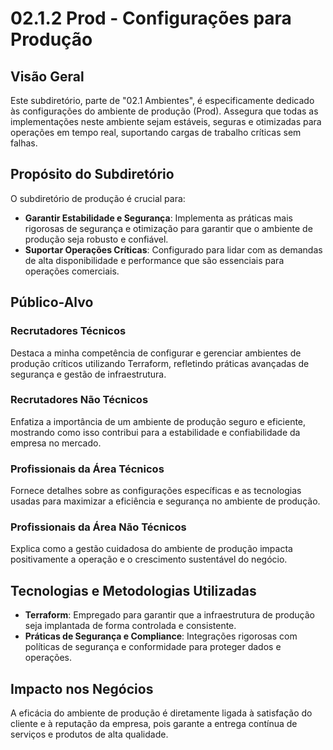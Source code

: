 # 02.1.2 Prod - Configurações para Produção

## Visão Geral

Este subdiretório, parte de "02.1 Ambientes", é especificamente dedicado às configurações do ambiente de produção (Prod). Assegura que todas as implementações neste ambiente sejam estáveis, seguras e otimizadas para operações em tempo real, suportando cargas de trabalho críticas sem falhas.

## Propósito do Subdiretório

O subdiretório de produção é crucial para:
- **Garantir Estabilidade e Segurança**: Implementa as práticas mais rigorosas de segurança e otimização para garantir que o ambiente de produção seja robusto e confiável.
- **Suportar Operações Críticas**: Configurado para lidar com as demandas de alta disponibilidade e performance que são essenciais para operações comerciais.

## Público-Alvo

### Recrutadores Técnicos
Destaca a minha competência de configurar e gerenciar ambientes de produção críticos utilizando Terraform, refletindo práticas avançadas de segurança e gestão de infraestrutura.

### Recrutadores Não Técnicos
Enfatiza a importância de um ambiente de produção seguro e eficiente, mostrando como isso contribui para a estabilidade e confiabilidade da empresa no mercado.

### Profissionais da Área Técnicos
Fornece detalhes sobre as configurações específicas e as tecnologias usadas para maximizar a eficiência e segurança no ambiente de produção.

### Profissionais da Área Não Técnicos
Explica como a gestão cuidadosa do ambiente de produção impacta positivamente a operação e o crescimento sustentável do negócio.

## Tecnologias e Metodologias Utilizadas

- **Terraform**: Empregado para garantir que a infraestrutura de produção seja implantada de forma controlada e consistente.
- **Práticas de Segurança e Compliance**: Integrações rigorosas com políticas de segurança e conformidade para proteger dados e operações.

## Impacto nos Negócios

A eficácia do ambiente de produção é diretamente ligada à satisfação do cliente e à reputação da empresa, pois garante a entrega contínua de serviços e produtos de alta qualidade.
